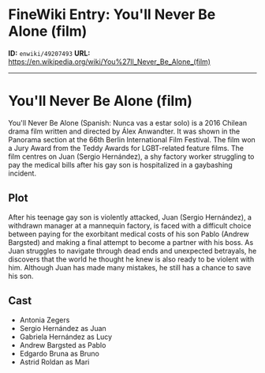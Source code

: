 # FineWiki Entry: You'll Never Be Alone (film)

**ID:** `enwiki/49207493`
**URL:** <https://en.wikipedia.org/wiki/You%27ll_Never_Be_Alone_(film)>

--- 

# You'll Never Be Alone (film)
You'll Never Be Alone (Spanish: Nunca vas a estar solo) is a 2016 Chilean drama film written and directed by Álex Anwandter. It was shown in the Panorama section at the 66th Berlin International Film Festival. The film won a Jury Award from the Teddy Awards for LGBT-related feature films.
The film centres on Juan (Sergio Hernández), a shy factory worker struggling to pay the medical bills after his gay son is hospitalized in a gaybashing incident.

## Plot
After his teenage gay son is violently attacked, Juan (Sergio Hernández), a withdrawn manager at a mannequin factory, is faced with a difficult choice between paying for the exorbitant medical costs of his son Pablo (Andrew Bargsted) and making a final attempt to become a partner with his boss. As Juan struggles to navigate through dead ends and unexpected betrayals, he discovers that the world he thought he knew is also ready to be violent with him. Although Juan has made many mistakes, he still has a chance to save his son.

## Cast
- Antonia Zegers
- Sergio Hernández as Juan
- Gabriela Hernández as Lucy
- Andrew Bargsted as Pablo
- Edgardo Bruna as Bruno
- Astrid Roldan as Mari

